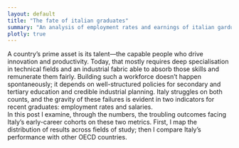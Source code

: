 ```yaml
---
layout: default
title: "The fate of italian graduates"
summary: "An analysis of employment rates and earnings of italian garduates."
plotly: true
---
```



A country’s prime asset is its talent—the capable people who drive innovation and productivity. Today, that mostly requires deep specialisation in technical fields and an industrial fabric able to absorb those skills and remunerate them fairly. Building such a workforce doesn’t happen spontaneously; it depends on well-structured policies for secondary and tertiary education and credible industrial planning. Italy struggles on both counts, and the gravity of these failures is evident in two indicators for recent graduates: employment rates and salaries. <br>
In this post I examine, through the numbers, the troubling outcomes facing Italy’s early-career cohorts on these two metrics. First, I map the distribution of results across fields of study; then I compare Italy’s performance with other OECD countries.

<div id="my-scatter" style="width:100%;height:460px"></div>

<script>
  document.addEventListener('DOMContentLoaded', function () {
    if (!window.Plotly) return;

    // Example data (replace with yours)
    const x = [1.1, 2.0, 2.5, 3.2, 3.8];
    const y = [3.4, 2.3, 4.8, 3.1, 4.2];
    const labels = ['Alpha','Beta','Gamma','Delta','Epsilon'];

    // Pass labels through `customdata` and reference them in `hovertemplate`
    const trace = {
      type: 'scatter',
      mode: 'markers',
      x, y,
      customdata: labels,
      hovertemplate: '<b>%{customdata}</b><br>x=%{x}<br>y=%{y}<extra></extra>'
      // <extra></extra> hides the secondary hover box
    };

    Plotly.newPlot('my-scatter', [trace], {
      margin: {t: 24, r: 16, b: 48, l: 56},
      xaxis: { title: 'x' },
      yaxis: { title: 'y' }
    });
  });
</script>
